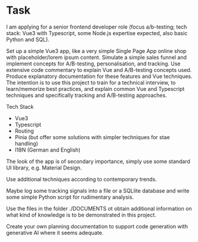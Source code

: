 # Task

I am applying for a senior frontend developer role (focus a/b-testing; tech stack: Vue3 with Typescript, some Node.js expertise expected, also basic Python and SQL).

Set up a simple Vue3 app, like a very simple Single Page App online shop with placeholder/lorem ipsum content. Simulate a simple sales funnel and implement concepts for A/B-testing, personalisation, and tracking. Use extensive code commentary to explain Vue and A/B-testing concepts used. Produce explanatory documentation for these features and Vue techniques.
The intention is to use this project to train for a technical interview, to learn/memorize best practices, and explain common Vue and Typescript techniques and specifically tracking and A/B-testing approaches.

Tech Stack

- Vue3
- Typescript
- Routing
- Pinia (but offer some solutions with simpler techniques for stae handling)
- I18N (German and English)

The look of the app is of secondary importance, simply use some standard UI library, e.g. Material Design.

Use additional techniques according to contemporary trends.

Maybe log some tracking signals into a file or a SQLlite database and write some simple Python script for rudimentary analysis.

Use the files in the folder ./DOCUMENTS ot obtain additional information on what kind of knowledge is to be demonstrated in this project.

Create your own planning documentation to support code generation with generative AI where it seems adequate.
